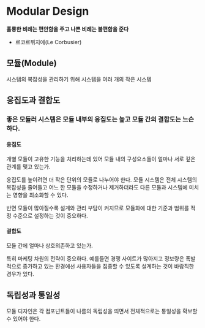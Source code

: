 # Modular Design

**훌륭한 비례는 편안함을 주고 나쁜 비례는 불편함을 준다**
- 르코르뷔지에(Le Corbusier)

## 모듈(Module)
시스템의 복잡성을 관리하기 위해 시스템을 여러 개의 작은 시스템

## 응집도과 결합도
### 좋은 모듈러 시스템은 모듈 내부의 응집도는 높고 모듈 간의 결합도는 느슨하다. 
#### 응집도
개별 모듈이 고유한 기능을 처리하는데 있어 모듈 내의 구성요소들이 얼마나 서로 깊은 관계를 맺고 있는가.

응집도를 높이려면 더 작은 단위의 모듈로 나누어야 한다. 모듈 시스템은 전체 시스템의 복잡성을 줄어들고 어느 한 모듈을 수정하거나 제거하더라도 다른 모듈과 시스템에 미치는 영향을 최소화할 수 있다. 

반면 모듈이 많아질수록 설계와 관리 부담이 커지므로 모듈화에 대한 기준과 범위를 적정 수준으로 설정하는 것이 중요하다.

#### 결합도
모듈 간에 얼마나 상호의존하고 있는가.

특히 마케팅 차원의 전략이 중요하다. 예를들면 경쟁 사이트가 많아지고 정보량은 폭발적으로 증가하고 있는 환경에선 사용자들을 집중할 수 있도록 설계하는 것이 바람직한 경우가 있다.

## 독립성과 통일성
모듈 디자인은 각 컴포넌트들이 나름의 독립성을 띄면서 전체적으로는 통일성을 확보할 수 있어야 한다.


